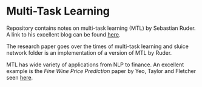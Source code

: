 # Multi-Task Learning

Repository contains notes on multi-task learning (MTL) by Sebastian Ruder. A link to his excellent blog can be found [here](http://ruder.io/).

The research paper goes over the times of multi-task learning and sluice network folder is an implementation of a version of MTL by Ruder.

MTL has wide variety of applications from NLP to finance. An excellent example is the *Fine Wine Price Prediction* paper by Yeo, Taylor and Fletcher seen [here](https://www.cambridge.org/core/journals/journal-of-wine-economics/article/machine-learning-in-fine-wine-price-prediction/E53BA32F6A6A5593EAB18E9FED221492).
